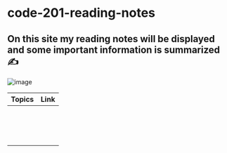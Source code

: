 # code-201-reading-notes 	
## On this site my reading notes will be displayed and some important information is summarized :writing_hand:	

![image](https://img.lovepik.com/photo/40006/9861.jpg_wh860.jpg)

| Topics  | Link  |
|---|---|
|   |   | 
|   |   |
|   |   | 
|   |   |
|   |   |  
|   |   |
|   |   | 
|   |   |
|   |   |  
|   |   |
|   |   |
|   |   | 
|   |   |
|   |   |  
|   |   |
